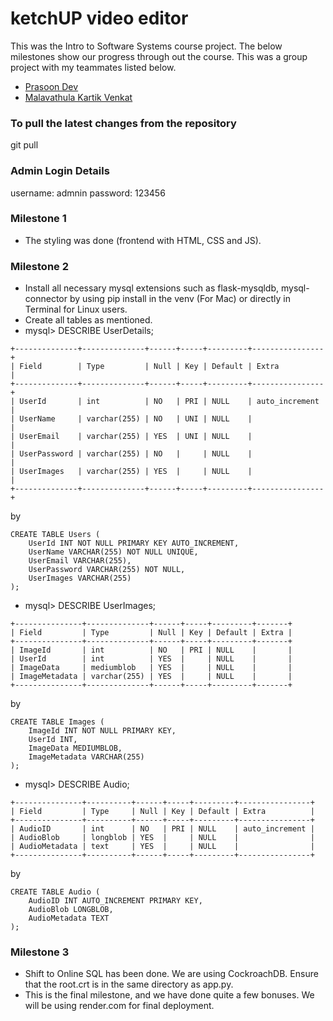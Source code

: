 # ketchUP video editor
This was the Intro to Software Systems course project. The below milestones show our progress through out the course. This was a group project with my teammates listed below.
- [Prasoon Dev](https://github.com/prasoondev)
- [Malavathula Kartik Venkat](https://github.com/karthikvmala)

### To pull the latest changes from the repository

git pull

### Admin Login Details 
username: admnin
password: 123456

### Milestone 1 

- The styling was done (frontend with HTML, CSS and JS).

### Milestone 2 

- Install all necessary mysql extensions such as flask-mysqldb, mysql-connector by using pip install in the venv (For Mac) or directly in Terminal for Linux users. 
- Create all tables as mentioned.
- mysql> DESCRIBE UserDetails;
```
+--------------+--------------+------+-----+---------+----------------+
| Field        | Type         | Null | Key | Default | Extra          |
+--------------+--------------+------+-----+---------+----------------+
| UserId       | int          | NO   | PRI | NULL    | auto_increment |
| UserName     | varchar(255) | NO   | UNI | NULL    |                |
| UserEmail    | varchar(255) | YES  | UNI | NULL    |                |
| UserPassword | varchar(255) | NO   |     | NULL    |                |
| UserImages   | varchar(255) | YES  |     | NULL    |                |
+--------------+--------------+------+-----+---------+----------------+
```
by 
```
CREATE TABLE Users (
    UserId INT NOT NULL PRIMARY KEY AUTO_INCREMENT,
    UserName VARCHAR(255) NOT NULL UNIQUE,
    UserEmail VARCHAR(255),
    UserPassword VARCHAR(255) NOT NULL,
    UserImages VARCHAR(255)
);
```
- mysql> DESCRIBE UserImages;
```
+---------------+--------------+------+-----+---------+-------+
| Field         | Type         | Null | Key | Default | Extra |
+---------------+--------------+------+-----+---------+-------+
| ImageId       | int          | NO   | PRI | NULL    |       |
| UserId        | int          | YES  |     | NULL    |       |
| ImageData     | mediumblob   | YES  |     | NULL    |       |
| ImageMetadata | varchar(255) | YES  |     | NULL    |       |
+---------------+--------------+------+-----+---------+-------+
```
by 
```
CREATE TABLE Images (
    ImageId INT NOT NULL PRIMARY KEY,
    UserId INT,
    ImageData MEDIUMBLOB,
    ImageMetadata VARCHAR(255)
);
```
- mysql> DESCRIBE Audio;
```
+---------------+----------+------+-----+---------+----------------+
| Field         | Type     | Null | Key | Default | Extra          |
+---------------+----------+------+-----+---------+----------------+
| AudioID       | int      | NO   | PRI | NULL    | auto_increment |
| AudioBlob     | longblob | YES  |     | NULL    |                |
| AudioMetadata | text     | YES  |     | NULL    |                |
+---------------+----------+------+-----+---------+----------------+
```
by 
```
CREATE TABLE Audio (
    AudioID INT AUTO_INCREMENT PRIMARY KEY,
    AudioBlob LONGBLOB,
    AudioMetadata TEXT
);
```
### Milestone 3

- Shift to Online SQL has been done. We are using CockroachDB. Ensure that the root.crt is in the same directory as app.py.
- This is the final milestone, and we have done quite a few bonuses. We will be using render.com for final deployment.
